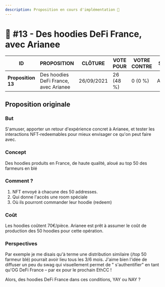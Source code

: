 ```yaml
---
description: Proposition en cours d'implémentation 🙌
---
```


# 📜 #13 - Des hoodies DeFi France, avec Arianee

| ID                 | PROPOSITION                           | CLÔTURE    | VOTE POUR | VOTRE CONTRE | STATUT   |
| ------------------ | ------------------------------------- | ---------- | --------- | ------------ | -------- |
| **Proposition 13** | Des hoodies DeFi France, avec Arianee | 26/09/2021 | 26 (48 %) | 0 (0 %)      | Acceptée |

## Proposition originale

### But

S'amuser, apporter un retour d'expérience concret à Arianee, et tester les interactions NFT-redeemables pour mieux envisager ce qu'on peut faire avec.

### Concept

Des hoodies produits en France, de haute qualité, aloué au top 50 des farmeurs en blé

### Comment ?

1. NFT envoyé à chacune des 50 addresses.
2. Qui donne l'accès une room spéciale
3. Où ils pourront commander leur hoodie (redeem)

### Coût

Les hoodies coûtent 70€/pièce. Arianee est prêt à assumer le coût de production des 50 hoodies pour cette opération.

### Perspectives

Par exemple je me disais qu'à terme une distribution similaire (/top 50 farmeur blé) pourrait avoir lieu tous les 3/6 mois. J'aime bien l'idée de diffuser un peu du swag qui visuellement permet de " s'authentifier"  en tant qu'OG DeFi France – par ex pour le prochain EthCC !

Alors, des hoodies DeFi France dans ces conditions, YAY ou NAY ?
